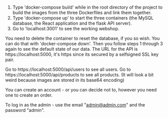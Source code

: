 1. Type 'docker-compose build' while in the root directory of the project to build the images from the three Dockerfiles and link them together.
2. Type 'docker-compose up' to start the three containers (the MySQL database, the React application and the flask API server).
3. Go to 'localhost:3001' to see the working webshop.

You need to delete the container to reset the database, if you so wish.
You can do that with 'docker-compose down'.
Then you follow steps 1 through 3 again to see the default state of our data.
The URL for the API is https://localhost:5000, it's https since its secured by a selfsigned SSL key pair.

Go to https://localhost:5000/api/users to see all users.
Go to https://localhost:5000/api/products to see all products. (It will look a bit weird because images are stored in its base64 encoding)

You can create an account - or you can decide not to, however you need one to create an order.

To log in as the admin - use the email "admin@admin.com" and the password "admin".
